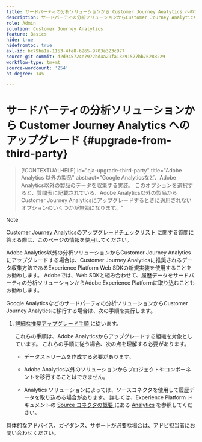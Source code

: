 ```yaml
---
title: サードパーティの分析ソリューションから Customer Journey Analytics へのアップグレード
description: サードパーティの分析ソリューションからCustomer Journey Analyticsにアップグレードする方法を説明します
role: Admin
solution: Customer Journey Analytics
feature: Basics
hide: true
hidefromtoc: true
exl-id: bc79ba1a-1153-4fe8-b265-9703a323c977
source-git-commit: d2d945724e7972bd4a29fa13291577bb76288229
workflow-type: tm+mt
source-wordcount: '254'
ht-degree: 14%

---
```


# サードパーティの分析ソリューションから Customer Journey Analytics へのアップグレード {#upgrade-from-third-party}

<!-- markdownlint-disable MD034 -->

>[!CONTEXTUALHELP]
>id="cja-upgrade-third-party"
>title="Adobe Analytics 以外の製品"
>abstract="Google Analyticsなど、Adobe Analytics以外の製品のデータを収集する実装。 このオプションを選択すると、質問表に記載されている、Adobe Analytics以外の製品からCustomer Journey Analyticsにアップグレードするときに適用されないオプションのいくつかが無効になります。"

<!-- markdownlint-enable MD034 -->

>[!NOTE]
> 
>[Customer Journey Analyticsのアップグレードチェックリスト ](https://gigazelle.github.io/cja-ttv/) に関する質問に答える際は、このページの情報を使用してください。

Adobe Analytics以外の分析ソリューションからCustomer Journey Analyticsにアップグレードする場合は、Customer Journey Analyticsに推奨されるデータ収集方法であるExperience Platform Web SDKの新規実装を使用することをお勧めします。 Adobeでは、Web SDKと組み合わせて、履歴データをサードパーティの分析ソリューションからAdobe Experience Platformに取り込むこともお勧めします。

<!-- After you have enough historical data using the Experience Platform Web SDK and you have fully transitioned to Customer Journey Analytics, the Analytics source connector can be turned off and the Web SDK can be used exclusively. -->

Google Analyticsなどのサードパーティの分析ソリューションからCustomer Journey Analyticsに移行する場合は、次の手順を実行します。

1. [ 詳細な推奨アップグレード手順 ](/help/getting-started/cja-upgrade/cja-upgrade-recommendations.md#detailed-recommended-upgrade-steps) に従います。

   これらの手順は、Adobe Analyticsからアップグレードする組織を対象としています。 これらの手順に従う場合、次の点を理解する必要があります。

   * データストリームを作成する必要があります。

   * Adobe Analytics以外のソリューションからプロジェクトやコンポーネントを移行することはできません。

   * Analytics ソリューションによっては、ソースコネクタを使用して履歴データを取り込める場合があります。 詳しくは、Experience Platform ドキュメントの [Source コネクタの概要 ](https://experienceleague.adobe.com/en/docs/experience-platform/sources/home) にある [Analytics](https://experienceleague.adobe.com/en/docs/experience-platform/sources/home#analytics) を参照してください。


具体的なアドバイス、ガイダンス、サポートが必要な場合は、アドビ担当者にお問い合わせください。

